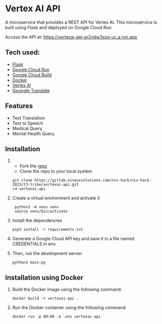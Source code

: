 # Vertex AI API
A microservice that provides a REST API for Vertex AI. This microservice is built using Flask and deployed on Google Cloud Run.

Access the API at: https://vertexai-api-ar2ndw3szq-uc.a.run.app

## Tech used:
- [Flask](https://flask.palletsprojects.com/en/2.0.x/)
- [Google Cloud Run]()
- [Google Cloud Build](https://cloud.google.com/build)
- [Docker](https://www.docker.com/)
- [Vertex AI](https://cloud.google.com/vertex-ai)
- [Gooogle Translate](https://cloud.google.com/translate)

## Features
- Text Translation
- Text to Speech
- Medical Query
- Mental Health Query

## Installation

1. - Fork the [repo](https://gitlab.niveussolutions.com/niv-hack/niv-hack-2023/t3-tribe/vertexai-api)
   - Clone the repo to your local system
   ```git
   git clone https://gitlab.niveussolutions.com/niv-hack/niv-hack-2023/t3-tribe/vertexai-api.git
   cd vertexai-api
   ```

2. Create a virtual environment and activate it
   ```bash:
    python3 -m venv venv
    source venv/bin/activate
    ```
3. Install the dependencies
    ```bash:
    pip3 install -r requirements.txt
    ```

4. Generate a Google Cloud API key and save it in a file named CREDENTIALS in env.

5. Then, run the development server:
    ```bash:
    python3 main.py
    ```

## Installation using Docker
1. Build the Docker image using the following command:
    ```bash:
    docker build -t vertexai-api .
    ```

2. Run the Docker container using the following command:
    ```bash:
    docker run -p 80:80 -e .env vertexai-api
    ```


